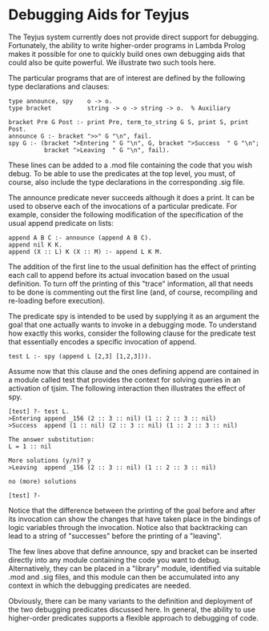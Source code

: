 # Debugging Aids for Teyjus #

The Teyjus system currently does not provide  direct support for debugging.  Fortunately, the ability to write higher-order programs in Lambda Prolog makes it possible for one to quickly build ones own debugging aids that could also be quite powerful. We illustrate two such tools here.

The particular programs that are of interest are defined by the following type declarations and clauses:

```
type announce, spy    o -> o.
type bracket          string -> o -> string -> o.  % Auxiliary

bracket Pre G Post :- print Pre, term_to_string G S, print S, print Post.
announce G :- bracket ">>" G "\n", fail.
spy G :- (bracket ">Entering " G "\n", G, bracket ">Success  " G "\n";
          bracket ">Leaving  " G "\n", fail).
```

These lines can be added to a .mod file containing the code that you wish debug. To be able to use the predicates at the top level, you must, of course, also include the type declarations in the corresponding .sig file.

The announce predicate never succeeds although it does a print.  It can be used to observe each of the invocations of a particular predicate. For example, consider the following modification of the specification of the usual append predicate on lists:

```
append A B C :- announce (append A B C).
append nil K K.
append (X :: L) K (X :: M) :- append L K M.
```

The addition of the first line to the usual definition has the effect of printing each call to append before its actual invocation based on the usual definition. To turn off the printing of this "trace" information, all that needs to be done is  commenting out the first line (and, of course, recompiling and re-loading before execution).

The predicate spy is intended to be used by supplying it as an argument the goal that one actually wants to invoke in a debugging mode. To understand how exactly this works, consider the following clause for the predicate test that essentially encodes a specific invocation of append.

```
test L :- spy (append L [2,3] [1,2,3])).
```

Assume now that this clause and the ones defining append are contained in a module called test that provides the context for solving queries in an activation of tjsim. The following interaction then illustrates the effect of spy.

```
[test] ?- test L.
>Entering append _156 (2 :: 3 :: nil) (1 :: 2 :: 3 :: nil)
>Success  append (1 :: nil) (2 :: 3 :: nil) (1 :: 2 :: 3 :: nil)

The answer substitution:
L = 1 :: nil

More solutions (y/n)? y
>Leaving  append _156 (2 :: 3 :: nil) (1 :: 2 :: 3 :: nil)

no (more) solutions

[test] ?- 
```

Notice that the difference between the printing of the goal before and
after its invocation can show the changes that have taken place in the bindings of logic variables through the invocation. Notice also that backtracking can lead to a string of "successes" before the printing of a "leaving".

The few lines above that define announce, spy and bracket can be inserted directly into any module containing the code you want to debug. Alternatively, they can be placed in a "library" module, identified via suitable .mod and .sig files, and this module can then be accumulated into any context in which the debugging predicates are needed.

Obviously, there can be many variants to the definition and deployment of the two debugging predicates discussed here. In general, the ability to use higher-order predicates supports a flexible approach to debugging of code.